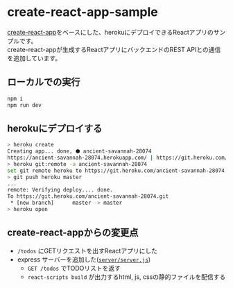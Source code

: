 # create-react-app-sample

[create-react-app](https://github.com/facebookincubator/create-react-app)をベースにした、herokuにデプロイできるReactアプリのサンプルです。</br>
create-react-appが生成するReactアプリにバックエンドのREST APIとの通信を追加しています。

## ローカルでの実行

```sh
npm i
npm run dev
```

## herokuにデプロイする

```sh
> heroku create                                                                                    (11s 634ms)
Creating app... done, ⬢ ancient-savannah-28074
https://ancient-savannah-28074.herokuapp.com/ | https://git.heroku.com/ancient-savannah-28074.git
> heroku git:remote -a ancient-savannah-28074                                                       (3s 317ms)
set git remote heroku to https://git.heroku.com/ancient-savannah-28074.git
> git push heroku master
...
remote: Verifying deploy.... done.
To https://git.heroku.com/ancient-savannah-28074.git
 * [new branch]      master -> master
> heroku open
```

## create-react-appからの変更点

- `/todos` にGETリクエストを出すReactアプリにした
- express サーバーを追加した([`server/server.js`](https://github.com/adwd/create-react-app-sample/blob/master/server/server.js))
  - `GET /todos` でTODOリストを返す
  - `react-scripts build` が出力するhtml, js, cssの静的ファイルを配信する
